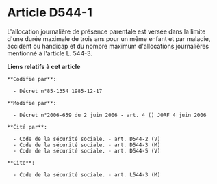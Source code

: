 # Article D544-1

L'allocation journalière de présence parentale est versée dans la limite d'une durée maximale de trois ans pour un même
enfant et par maladie, accident ou handicap et du nombre maximum d'allocations journalières mentionné à l'article L. 544-3.

**Liens relatifs à cet article**

	**Codifié par**:

	  - Décret n°85-1354 1985-12-17

	**Modifié par**:

	  - Décret n°2006-659 du 2 juin 2006 - art. 4 () JORF 4 juin 2006

	**Cité par**:

	  - Code de la sécurité sociale. - art. D544-2 (V)
	  - Code de la sécurité sociale. - art. D544-3 (M)
	  - Code de la sécurité sociale. - art. D544-5 (V)

	**Cite**:

	  - Code de la sécurité sociale. - art. L544-3 (M)
